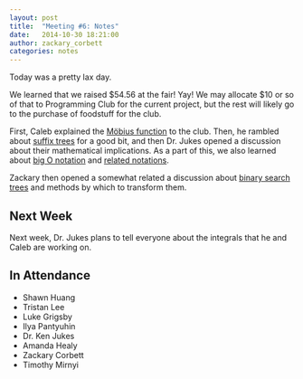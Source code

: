```yaml
---
layout: post
title:  "Meeting #6: Notes"
date:   2014-10-30 18:21:00
author: zackary_corbett
categories: notes
---
```


Today was a pretty lax day.

We learned that we raised $54.56 at the fair! Yay! We may allocate $10 or so of that to Programming Club for the current project, but  the rest will likely go to the purchase of foodstuff for the club.

First, Caleb explained the [Möbius function][Möbius] to the club. Then, he rambled about [suffix trees][suffixTrees] for a good bit, and then Dr. Jukes opened a discussion about their mathematical implications. As a part of this, we also learned about [big O notation][bigO] and [related notations][relatedToBigO].

Zackary then opened a somewhat related a discussion about [binary search trees][binaryTrees] and methods by which to transform them.

[Möbius]: https://en.wikipedia.org/wiki/M%C3%B6bius_function
[suffixTrees]: https://en.wikipedia.org/wiki/Suffix_tree "suffix trees"
[bigO]: https://en.wikipedia.org/wiki/Big_O_notation "big O notation"
[relatedToBigO]: https://en.wikipedia.org/wiki/Big_O_notation#Related_asymptotic_notations "notations related to big O"
[binaryTrees]: https://en.wikipedia.org/wiki/Binary_search_tree "binary search trees"

## Next Week

Next week, Dr. Jukes plans to tell everyone about the integrals that he and Caleb are working on.

## In Attendance

* Shawn Huang
* Tristan Lee
* Luke Grigsby
* Ilya Pantyuhin
* Dr. Ken Jukes
* Amanda Healy
* Zackary Corbett
* Timothy Mirnyi